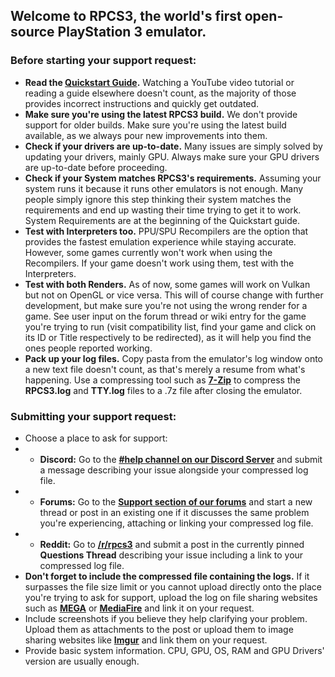 ## Welcome to RPCS3, the world's first open-source PlayStation 3 emulator.

### Before starting your support request:
* **Read the [Quickstart Guide](https://rpcs3.net/quickstart).** Watching a YouTube video tutorial or reading a guide elsewhere doesn't count, as the majority of those provides incorrect instructions and quickly get outdated.
* **Make sure you're using the latest RPCS3 build.** We don't provide support for older builds. Make sure you're using the latest build available, as we always pour new improvements into them.
* **Check if your drivers are up-to-date.** Many issues are simply solved by updating your drivers, mainly GPU. Always make sure your GPU drivers are up-to-date before proceeding.
* **Check if your System matches RPCS3's requirements.** Assuming your system runs it because it runs other emulators is not enough. Many people simply ignore this step thinking their system matches the requirements and end up wasting their time trying to get it to work. System Requirements are at the beginning of the Quickstart guide.
* **Test with Interpreters too.** PPU/SPU Recompilers are the option that provides the fastest emulation experience while staying accurate. However, some games currently won't work when using the Recompilers. If your game doesn't work using them, test with the Interpreters.
* **Test with both Renders.** As of now, some games will work on Vulkan but not on OpenGL or vice versa. This will of course change with further development, but make sure you're not using the wrong render for a game. See user input on the forum thread or wiki entry for the game you're trying to run (visit compatibility list, find your game and click on its ID or Title respectively to be redirected), as it will help you find the ones people reported working.
* **Pack up your log files.** Copy pasta from the emulator's log window onto a new text file doesn't count, as that's merely a resume from what's happening. Use a compressing tool such as [**7-Zip**](http://www.7-zip.org/) to compress the **RPCS3.log** and **TTY.log** files to a .7z file after closing the emulator.

### Submitting your support request:
* Choose a place to ask for support:
* * **Discord:** Go to the [**#help channel on our Discord Server**](https://discord.me/RPCS3) and submit a message describing your issue alongside your compressed log file.
* * **Forums:** Go to the [**Support section of our forums**](https://forums.rpcs3.net/forum-18.html) and start a new thread or post in an existing one if it discusses the same problem you're experiencing, attaching or linking your compressed log file.
* * **Reddit:** Go to [**/r/rpcs3**](https://reddit.com/r/rpcs3/) and submit a post in the currently pinned **Questions Thread** describing your issue including a link to your compressed log file. 
* **Don't forget to include the compressed file containing the logs.** If it surpasses the file size limit or you cannot upload directly onto the place you're trying to ask for support, upload the log on file sharing websites such as [**MEGA**](https://mega.co.nz/) or [**MediaFire**](https://www.mediafire.com/) and link it on your request.
* Include screenshots if you believe they help clarifying your problem. Upload them as attachments to the post or upload them to image sharing websites like [**Imgur**](http://imgur.com/) and link them on your request.
* Provide basic system information. CPU, GPU, OS, RAM and GPU Drivers' version are usually enough.
